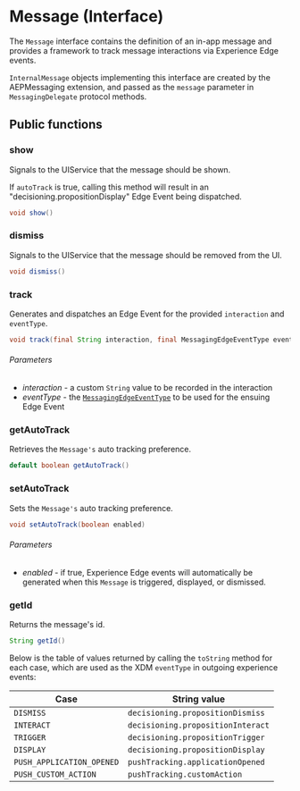 # Message (Interface)

The `Message` interface contains the definition of an in-app message and provides a framework to track message interactions via Experience Edge events.

`InternalMessage` objects implementing this interface are created by the AEPMessaging extension, and passed as the `message` parameter in `MessagingDelegate` protocol methods.

## Public functions

### show

Signals to the UIService that the message should be shown.

If `autoTrack` is true, calling this method will result in an "decisioning.propositionDisplay" Edge Event being dispatched.

```java
void show()
```

### dismiss

Signals to the UIService that the message should be removed from the UI.

```java
void dismiss()
```

### track

Generates and dispatches an Edge Event for the provided `interaction` and `eventType`.

```java
void track(final String interaction, final MessagingEdgeEventType eventType)
```

###### Parameters

* *interaction* - a custom `String` value to be recorded in the interaction
* _eventType_ - the [`MessagingEdgeEventType`](./../enum-public-classes/enum-messaging-edge-event-type.md) to be used for the ensuing Edge Event

### getAutoTrack

Retrieves the `Message's` auto tracking preference.

```java
default boolean getAutoTrack()
```

### setAutoTrack

Sets the `Message's` auto tracking preference.

```java
void setAutoTrack(boolean enabled)
```

###### Parameters

* *enabled* - if true, Experience Edge events will automatically be generated when this `Message` is triggered, displayed, or dismissed.

### getId

Returns the message's id.

```java
String getId()
```

Below is the table of values returned by calling the `toString` method for each case, which are used as the XDM `eventType` in outgoing experience events:

| Case                      | String value                      |
| ------------------------- | --------------------------------- |
| `DISMISS`                 | `decisioning.propositionDismiss`  |
| `INTERACT`                | `decisioning.propositionInteract` |
| `TRIGGER`                 | `decisioning.propositionTrigger`  |
| `DISPLAY`                 | `decisioning.propositionDisplay`  |
| `PUSH_APPLICATION_OPENED` | `pushTracking.applicationOpened`  |
| `PUSH_CUSTOM_ACTION`      | `pushTracking.customAction`       |
